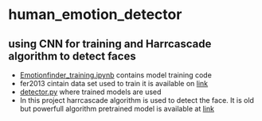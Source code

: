 # human_emotion_detector
## using CNN for training and Harrcascade algorithm to detect faces 
- [Emotionfinder_training.ipynb](https://github.com/lordcod99/human_emotion_detector/Emotionfinder_training.ipynb) contains model training code 
- fer2013 cintain data set used to train it is available on [link](https://www.kaggle.com/datasets/ashishpatel26/facial-expression-recognitionferchallenge)
- [detector.py](https://github.com/lordcod99/human_emotion_detector/detector.py) where trained models are used
- In this project harrcascade algorithm is used to detect the face. It is old but powerfull algorithm pretrained model is available at [link](https://github.com/opencv/opencv/tree/master/data/haarcascades)
